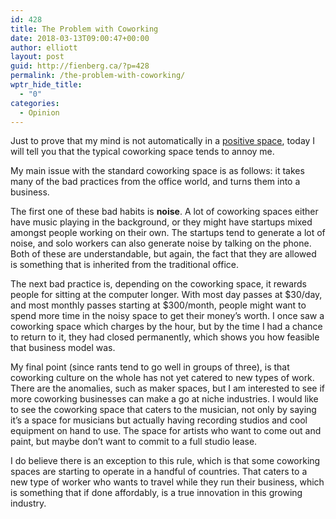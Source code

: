 ```yaml
---
id: 428
title: The Problem with Coworking
date: 2018-03-13T09:00:47+00:00
author: elliott
layout: post
guid: http://fienberg.ca/?p=428
permalink: /the-problem-with-coworking/
wptr_hide_title:
  - "0"
categories:
  - Opinion
---
```

Just to prove that my mind is not automatically in a [positive space](http://fienberg.ca/thanking-the-unexpected/), today I will tell you that the typical coworking space tends to annoy me.

My main issue with the standard coworking space is as follows: it takes many of the bad practices from the office world, and turns them into a business.

The first one of these bad habits is **noise**. A lot of coworking spaces either have music playing in the background, or they might have startups mixed amongst people working on their own. The startups tend to generate a lot of noise, and solo workers can also generate noise by talking on the phone. Both of these are understandable, but again, the fact that they are allowed is something that is inherited from the traditional office.

The next bad practice is, depending on the coworking space, it rewards people for sitting at the computer longer. With most day passes at $30/day, and most monthly passes starting at $300/month, people might want to spend more time in the noisy space to get their money&#8217;s worth. I once saw a coworking space which charges by the hour, but by the time I had a chance to return to it, they had closed permanently, which shows you how feasible that business model was.

My final point (since rants tend to go well in groups of three), is that coworking culture on the whole has not yet catered to new types of work. There are the anomalies, such as maker spaces, but I am interested to see if more coworking businesses can make a go at niche industries. I would like to see the coworking space that caters to the musician, not only by saying it&#8217;s a space for musicians but actually having recording studios and cool equipment on hand to use. The space for artists who want to come out and paint, but maybe don&#8217;t want to commit to a full studio lease.

I do believe there is an exception to this rule, which is that some coworking spaces are starting to operate in a handful of countries. That caters to a new type of worker who wants to travel while they run their business, which is something that if done affordably, is a true innovation in this growing industry.